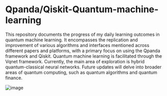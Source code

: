 # Qpanda/Qiskit-Quantum-machine-learning
This repository documents the progress of my daily learning outcomes in quantum machine learning. It encompasses the replication and improvement of various algorithms and interfaces mentioned across different papers and platforms, with a primary focus on using the Qpanda framework and Qiskit. Quantum machine learning is facilitated through the Vqnet framework. Currently, the main area of exploration is hybrid quantum-classical neural networks. Future updates will delve into broader areas of quantum computing, such as quantum algorithms and quantum finance.

![image](https://yongruizhang-image.oss-cn-chengdu.aliyuncs.com/img/c74c2621b87911c868aec41f46886b69.jpg)
